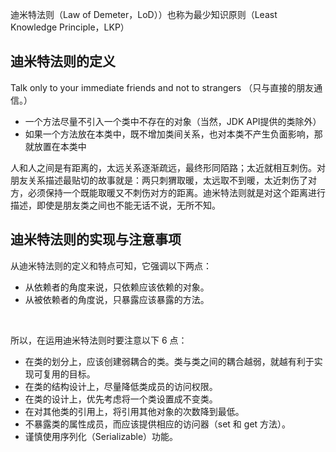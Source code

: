 
 迪米特法则（Law of Demeter，LoD））也称为最少知识原则（Least Knowledge Principle，LKP）

## 迪米特法则的定义
Talk only to your immediate friends and not to strangers （只与直接的朋友通信。）

- 一个方法尽量不引入一个类中不存在的对象（当然，JDK API提供的类除外）
- 如果一个方法放在本类中，既不增加类间关系，也对本类不产生负面影响，那就放置在本类中

人和人之间是有距离的，太远关系逐渐疏远，最终形同陌路；太近就相互刺伤。对朋友关系描述最贴切的故事就是：两只刺猬取暖，太远取不到暖，太近刺伤了对方，必须保持一个既能取暖又不刺伤对方的距离。迪米特法则就是对这个距离进行描述，即使是朋友类之间也不能无话不说，无所不知。

## 迪米特法则的实现与注意事项
从迪米特法则的定义和特点可知，它强调以下两点：
- 从依赖者的角度来说，只依赖应该依赖的对象。
- 从被依赖者的角度说，只暴露应该暴露的方法。

<br/>

所以，在运用迪米特法则时要注意以下 6 点：
- 在类的划分上，应该创建弱耦合的类。类与类之间的耦合越弱，就越有利于实现可复用的目标。
- 在类的结构设计上，尽量降低类成员的访问权限。
- 在类的设计上，优先考虑将一个类设置成不变类。
- 在对其他类的引用上，将引用其他对象的次数降到最低。
- 不暴露类的属性成员，而应该提供相应的访问器（set 和 get 方法）。
- 谨慎使用序列化（Serializable）功能。
